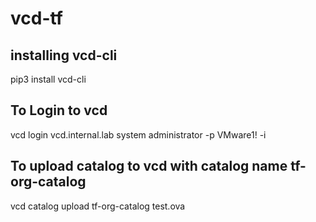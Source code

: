 # vcd-tf

## installing vcd-cli

pip3 install vcd-cli 

## To Login to vcd 
vcd login vcd.internal.lab system administrator -p VMware1! -i
## To upload catalog to vcd  with catalog name tf-org-catalog
vcd catalog  upload  tf-org-catalog test.ova
